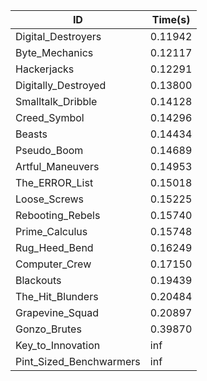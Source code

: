 |ID|Time(s)|
|-|-|
|Digital_Destroyers|0.11942|
|Byte_Mechanics|0.12117|
|Hackerjacks|0.12291|
|Digitally_Destroyed|0.13800|
|Smalltalk_Dribble|0.14128|
|Creed_Symbol|0.14296|
|Beasts|0.14434|
|Pseudo_Boom|0.14689|
|Artful_Maneuvers|0.14953|
|The_ERROR_List|0.15018|
|Loose_Screws|0.15225|
|Rebooting_Rebels|0.15740|
|Prime_Calculus|0.15748|
|Rug_Heed_Bend|0.16249|
|Computer_Crew|0.17150|
|Blackouts|0.19439|
|The_Hit_Blunders|0.20484|
|Grapevine_Squad|0.20897|
|Gonzo_Brutes|0.39870|
|Key_to_Innovation|inf|
|Pint_Sized_Benchwarmers|inf|
